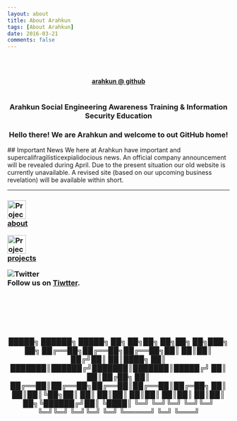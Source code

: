 ```yaml
---
layout: about
title: About Arahkun 
tags: [About Arahkun]
date: 2016-03-21
comments: false
---
```




<br><br> 
<center><a href="https://arahkun.github.io/"><b>arahkun @ github</b></a>
<br><br>

### Arahkun Social Engineering Awareness Training & Information Security Education 
  
### Hello there! We are Arahkun and welcome to out GitHub home!
</center>
## Important News
We here at Arahkun have important and supercalifragilisticexpialidocious news.
An official company announcement will be revealed during April.
Due to the present situation our old website is currently unavailable.
A revised site (based on our upcoming business revelation) will be available within short. 


<hr class="hr-line">
                  <h3 class="dt">
<a class="btn zoombtn" href="{{ site.url }}/about"><img class="img-42" src="https://arahkun.github.io/assets/img/13/desktop.png" alt="Projects" height="42" width="42"><br>about</a>

<a class="btn zoombtn" href="{{ site.url }}/projects"><img class="img-42" src="https://arahkun.github.io/assets/img/13/tasks.png" alt="Projects" height="42" width="42"><br>projects</a>


![Twitter](http://www.freeiconspng.com/uploads/twitter-icon--pretty-social-media-iconset--custom-icon-design-29.png)    
Follow us on [Tiwtter](https://twitter.com/arahkun).

<br><br><br><br>
<center>
<c0de>
 █████╗ ██████╗  █████╗ ██╗  ██╗██╗  ██╗██╗   ██╗███╗   ██╗
██╔══██╗██╔══██╗██╔══██╗██║  ██║██║ ██╔╝██║   ██║████╗  ██║
███████║██████╔╝███████║███████║█████╔╝ ██║   ██║██╔██╗ ██║
██╔══██║██╔══██╗██╔══██║██╔══██║██╔═██╗ ██║   ██║██║╚██╗██║
██║  ██║██║  ██║██║  ██║██║  ██║██║  ██╗╚██████╔╝██║ ╚████║
╚═╝  ╚═╝╚═╝  ╚═╝╚═╝  ╚═╝╚═╝  ╚═╝╚═╝  ╚═╝ ╚═════╝ ╚═╝  ╚═══╝
</c0de>
</center>
